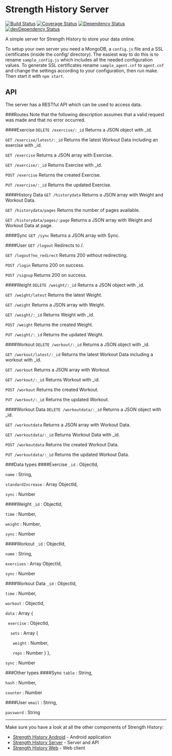 Strength History Server
=======================
[![Build Status](https://travis-ci.org/johvik/strength_history_server.png?branch=master)](https://travis-ci.org/johvik/strength_history_server)
[![Coverage Status](https://coveralls.io/repos/johvik/strength_history_server/badge.png)](https://coveralls.io/r/johvik/strength_history_server)
[![Dependency Status](https://david-dm.org/johvik/strength_history_server.png)](https://david-dm.org/johvik/strength_history_server)
[![devDependency Status](https://david-dm.org/johvik/strength_history_server/dev-status.png)](https://david-dm.org/johvik/strength_history_server#info=devDependencies)

A simple server for Strength History to store your data online.

To setup your own server you need a MongoDB, a `config.js` file and a SSL certificates (inside the config/ directory).
The easiest way to do this is to rename `sample_config.js` which includes all the needed configuration values.
To generate SSL certificates rename `sample_agent.cnf` to `agent.cnf` and change the settings according to your configuration, then run make.
Then start it with `npm start`.

API
---
The server has a RESTful API which can be used to access data.

###Routes
Note that the following description assumes that a valid request was made and that no error occurred.

####Exercise
`DELETE /exercise/:_id` Returns a JSON object with _id.

`GET /exercise/latest/:_id` Returns the latest Workout Data including an exercise with _id.

`GET /exercise` Returns a JSON array with Exercise.

`GET /exercise/:_id` Returns Exercise with _id.

`POST /exercise` Returns the created Exercise.

`PUT /exercise/:_id` Returns the updated Exercise.

####History Data
`GET /historydata` Returns a JSON array with Weight and Workout Data.

`GET /historydata/pages` Returns the number of pages available.

`GET /historydata/pages/:page` Returns a JSON array with Weight and Workout Data at page.

####Sync
`GET /sync` Returns a JSON array with Sync.

####User
`GET /logout` Redirects to /.

`GET /logout?no_redirect` Returns 200 without redirecting.

`POST /login` Returns 200 on success.

`POST /signup` Returns 200 on success.

####Weight
`DELETE /weight/:_id` Returns a JSON object with _id.

`GET /weight/latest` Returns the latest Weight.

`GET /weight` Returns a JSON array with Weight.

`GET /weight/:_id` Returns Weight with _id.

`POST /weight` Returns the created Weight.

`PUT /weight/:_id` Returns the updated Weight.

####Workout
`DELETE /workout/:_id` Returns a JSON object with _id.

`GET /workout/latest/:_id` Returns the latest Workout Data including a workout with _id.

`GET /workout` Returns a JSON array with Workout.

`GET /workout/:_id` Returns Workout with _id.

`POST /workout` Returns the created Workout.

`PUT /workout/:_id` Returns the updated Workout.

####Workout Data
`DELETE /workoutdata/:_id` Returns a JSON object with _id.

`GET /workoutdata` Returns a JSON array with Workout Data.

`GET /workoutdata/:_id` Returns Workout Data with _id.

`POST /workoutdata` Returns the created Workout Data.

`PUT /workoutdata/:_id` Returns the updated Workout Data.

###Data types
####Exercise
`_id` : ObjectId,

`name` : String,

`standardIncrease` : Array ObjectId,

`sync` : Number

####Weight
`_id` : ObjectId,

`time` : Number,

`weight` : Number,

`sync` : Number

####Workout
`_id` : ObjectId,

`name` : String,

`exercises` : Array ObjectId,

`sync` : Number

####Workout Data
`_id` : ObjectId,

`time` : Number,

`workout` : ObjectId,

`data` : Array {

&nbsp;&nbsp;`exercise` : ObjectId,

&nbsp;&nbsp;&nbsp;&nbsp;`sets` : Array {

&nbsp;&nbsp;&nbsp;&nbsp;&nbsp;&nbsp;`weight` : Number,

&nbsp;&nbsp;&nbsp;&nbsp;&nbsp;&nbsp;`reps` : Number
        }
    },

`sync` : Number

###Other types
####Sync
`table` : String,

`hash` : Number,

`counter` : Number

####User
`email` : String,

`password` : String

* * *
Make sure you have a look at all the other components of Strength History:
- [Strength History Android](https://github.com/johvik/strength_history_android) - Android application
- [Strength History Server](https://github.com/johvik/strength_history_server) - Server and API
- [Strength History Web](https://github.com/johvik/strength_history_web) - Web client

